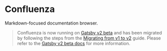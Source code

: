 Confluenza
======================

Markdown-focused documentation browser.

> Confluenza is now running on [Gatsby v2 beta](https://www.gatsbyjs.org/blog/2018-06-16-announcing-gatsby-v2-beta-launch/) and has been migrated by following the steps from the [Migrating from v1 to v2](https://next.gatsbyjs.org/docs/migrating-from-v1-to-v2/) guide. Please refer to the [Gatsby v2 beta docs](https://next.gatsbyjs.org/docs/) for more information.
